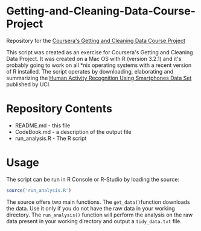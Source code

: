 # Getting-and-Cleaning-Data-Course-Project
Repository for the [Coursera's Getting and Cleaning Data Course Project](https://www.coursera.org/course/getdata)

This script was created as an exercise for Coursera's Getting and Cleaning Data Project. It was created on a Mac OS with R (version 3.2.1) and it's probably going to work on all *nix operating systems with a recent version of R installed.
The script operates by downloading, elaborating and summarizing the [Human Activity Recognition Using Smartphones Data Set](http://archive.ics.uci.edu/ml/datasets/Human+Activity+Recognition+Using+Smartphones) published by UCI.


# Repository Contents
* README.md - this file
* CodeBook.md - a description of the output file
* run_analysis.R - The R script

# Usage
The script can be run in R Console or R-Studio by loading the source:

```r
source('run_analysis.R')
```

The source offers two main functions. The `get_data()`function downloads the data. Use it only if you do not have the raw data in your working directory. The `run_analysis()` function will perform the analysis on the raw data present in your working directory and output a `tidy_data.txt` file.


